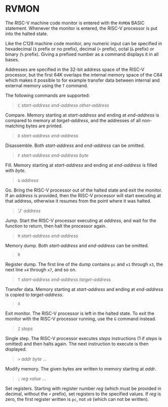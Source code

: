 RVMON
=====

The RISC-V machine code monitor is entered with the `RVMON` BASIC statement.
Whenever the monitor is entered, the RISC-V processor is put into the halted
state.

Like the C128 machine code monitor, any numeric input can be specified in
hexadecimal (`$` prefix or no prefix), decimal (`+` prefix), octal (`&` prefix)
or binary (`%` prefix).  Giving a prefixed number as a command displays it
in all bases.

Addresses are specified in the 32-bit address space of the RISC-V processor,
but the first 64K overlaps the internal memory space of the C64 which makes
it possible to for example transfer data between internal and external
memory using the `T` command.


The following commands are supported:


> `C` _start-address_ _end-address_ _other-address_

Compare.  Memory starting at _start-address_ and ending at
_end-address_ is compared to memory at _target-address_, and the
addresses of all non-matching bytes are printed.


> `D` _start-address_ _end-address_

Disassemble.  Both _start-address_ and _end-address_ can be omitted.


> `F` _start-address_ _end-address_ _byte_

Fill.  Memory starting at _start-address_ and ending at _end-address_ is
filled with _byte_.


> `G` _address_

Go.  Bring the RISC-V processor out of the halted state and exit the monitor.
If an _address_ is provided, then the RISC-V processor will start executing
at that address, otherwise it resumes from the point where it was halted.


> 'J' _address_

Jump.  Start the RISC-V processor executing at _address_, and wait for the
function to return, then halt the processor again.


> `M` _start-address_ _end-address_

Memory dump.  Both _start-address_ and _end-address_ can be omitted.


> `R`

Register dump.  The first line of the dump contains `pc` and `x1`
through `x3`, the next line `x4` through `x7`, and so on.


> `T` _start-address_ _end-address_ _target-address_

Transfer data.  Memory starting at _start-address_ and ending at
_end-address_ is copied to _target-address_.


> `X`

Exit monitor.  The RISC-V processor is left in the halted state.
To exit the monitor with the RISC-V processor running, use the `G`
command instead.


> `Z` _steps_

Single step.  The RISC-V processor executes _steps_ instructions (1 if
_steps_ is omitted) and then halts again.  The next instruction to execute
is then displayed.


> `>` _addr_ _byte_ ...

Modify memory.  The given bytes are written to memory starting at _addr_.


> `;` _reg_ _value_ ...

Set registers.  Starting with register number _reg_ (which must be
provided in decimal, without the `+` prefix), set registers to the
specified values.  If _reg_ is zero, the first register written is
`pc`, not `x0` (which can not be written).

